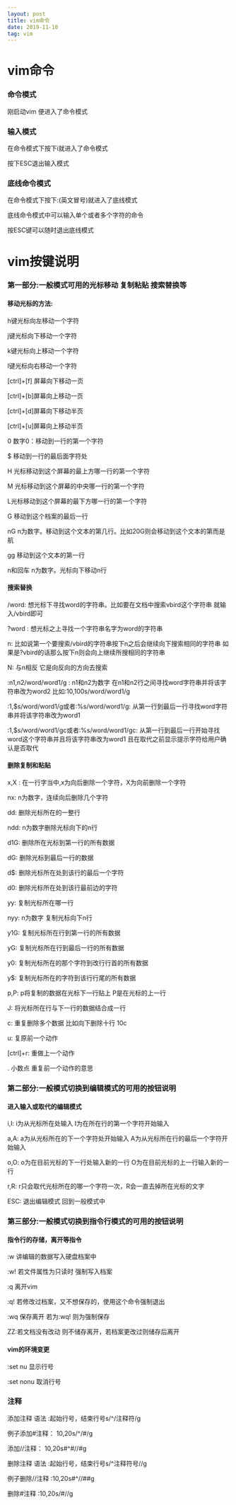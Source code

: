 ```yaml
---
layout: post
title: vim命令
date: 2019-11-10 
tag: vim
---
```


# vim命令   

### 命令模式   

 刚启动vim 便进入了命令模式   

### 输入模式   

  在命令模式下按下i就进入了命令模式   

  按下ESC退出输入模式   

 ### 底线命令模式   

  在命令模式下按下:(英文冒号)就进入了底线模式   

  底线命令模式中可以输入单个或者多个字符的命令   

  按ESC键可以随时退出底线模式   

# vim按键说明  

### 第一部分:一般模式可用的光标移动 复制粘贴 搜索替换等   

#### 移动光标的方法:  

  h键光标向左移动一个字符  

 j键光标向下移动一个字符   

 k键光标向上移动一个字符  

 l键光标向右移动一个字符   

 [ctrl]+[f] 屏幕向下移动一页  

 [ctrl]+[b]屏幕向上移动一页   

  [ctrl]+[d]屏幕向下移动半页   

 [ctrl]+[u]屏幕向上移动半页   

 0 数字0：移动到一行的第一个字符   

 $ 移动到一行的最后面字符处   

  H 光标移动到这个屏幕的最上方哪一行的第一个字符   

  M 光标移动到这个屏幕的中央哪一行的第一个字符   

  L光标移动到这个屏幕的最下方哪一行的第一个字符   

  G 移动到这个档案的最后一行   

  nG   n为数字。移动到这个文本的第几行。比如20G则会移动到这个文本的第而是航   

  gg  移动到这个文本的第一行   

  n和回车   n为数字。光标向下移动n行   

#### 搜索替换  

  /word:     想光标下寻找word的字符串。比如要在文档中搜索vbird这个字符串 就输入/vbird即可  

   ?word :   想光标之上寻找一个字符串名字为word的字符串   

   n:    比如说第一个要搜索/vbird的字符串按下n之后会继续向下搜索相同的字符串  如果是?vbird的话那么按下n则会向上继续所搜相同的字符串   

   N:    与n相反 它是向反向的方向去搜索   

   :n1,n2/word/word1/g :    n1和n2为数字 在n1和n2行之间寻找word字符串并将该字符串改为word2    比如:10,100s/word/word1/g   

   :1,$s/word/word1/g或者:%s/word/word1/g: 从第一行到最后一行寻找word字符串并将该字符串改为word1   

  :1,$s/word/word1/gc或者:%s/word/word1/gc:   从第一行到最后一行开始寻找word这个字符串并且将该字符串改为word1 且在取代之前显示提示字符给用户确认是否取代   

#### 删除复制和粘贴   

  x,X :    在一行字当中,x为向后删除一个字符，X为向前删除一个字符   

  nx:  n为数字，连续向后删除几个字符   

   dd:  删除光标所在的一整行   

   ndd:  n为数字删除光标向下的n行  

  d1G:  删除所在光标到第一行的所有数据   

  dG:  删除光标到最后一行的数据   

  d$:  删除光标所在处到该行的最后一个字符    

  d0:  删除光标所在处到该行最前边的字符    

  yy: 复制光标所在哪一行    

  nyy:  n为数字  复制光标向下n行    

  y1G: 复制光标所在行到第一行的所有数据    

  yG:  复制光标所在行到最后一行的所有数据    

 y0:  复制光标所在的那个字符到改行行首的所有数据    

   y$:  复制光标所在的字符到该行行尾的所有数据    

  p,P:  p将复制的数据在光标下一行贴上 P是在光标的上一行   

  J: 将光标所在行与下一行的数据结合成一行   

  c:  重复删除多个数据  比如向下删除十行 10c    

  u: 复原前一个动作    

  [ctrl]+r: 重做上一个动作    

 .  小数点 重复前一个动作的意思   

### 第二部分:一般模式切换到编辑模式的可用的按钮说明   

#### 进入输入或取代的编辑模式  

  i,I:  i为从光标所在处输入  I为在所在行的第一个字符开始输入   

 a,A: a为从光标所在的下一个字符处开始输入 A为从光标所在行的最后一个字符开始输入   

 o,O: o为在目前光标的下一行处输入新的一行  O为在目前光标的上一行输入新的一行   

 r,R: r只会取代光标所在的哪一个字符一次，R会一直去掉所在光标的文字   

  ESC: 退出编辑模式 回到一般模式中   

 ### 第三部分:一般模式切换到指令行模式的可用的按钮说明  

 #### 指令行的存储，离开等指令   

  :w   讲编辑的数据写入硬盘档案中   

  :w!   若文件属性为只读时 强制写入档案   

  :q   离开vim   

  :q!  若修改过档案，又不想保存的，使用这个命令强制退出   

  :wq  保存离开   若为:wq! 则为强制保存   

  ZZ:若文档没有改动 则不储存离开，若档案更改过则储存后离开    

#### vim的环境变更   

   :set nu 显示行号    

   :set nonu  取消行号   

 ### 注释   

  添加注释  语法  :起始行号，结束行号s/^/注释符/g   

  例子添加#注释：   10,20s/^/#/g   

  添加//注释：  10,20s#^#//#g   

  删除注释   语法   :起始行号，结束行号s/^注释符号//g   

 例子删除//注释    :10,20s#^//##g   

   删除#注释   :10,20s/#//g  






